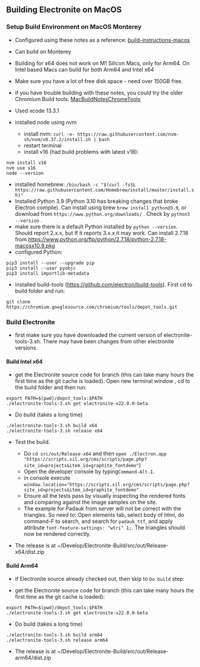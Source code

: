 ## Building Electronite on MacOS
### Setup Build Environment on MacOS Monterey
- Configured using these notes as a reference: [build-instructions-macos](../build-instructions-macos.md)
- Can build on Monterey
- Building for x64 does not work on M1 Silicon Macs, only for Arm64.  On Intel based Macs can build for both Arm64 and Intel x64
- Make sure you have a lot of free disk space - need over 150GB free.
- if you have trouble building with these notes, you could try the older Chromium Build tools: [MacBuildNotesChromeTools](MacBuildNotesChromeTools.md)
- Used xcode 13.3.1

- installed node using nvm
  - install nvm: `curl -o- https://raw.githubusercontent.com/nvm-sh/nvm/v0.37.2/install.sh | bash`
  - restart terminal
  - install v16 (had build problems with latest v18):
```
nvm install v16
nvm use v16
node --version
```
- installed homebrew: `/bin/bash -c "$(curl -fsSL https://raw.githubusercontent.com/Homebrew/install/master/install.sh)"`
- Installed Python 3.9 (Python 3.10 has breaking changes that broke Electron compile). Can install using brew `brew install python@3.9`, or download from `https://www.python.org/downloads/` .  Check by `python3 --version` .
- make sure there is a default Python installed by `python --version`. Should report 2.x.x, but If it reports 3.x.x it may work.  Can install 2.7.18 from https://www.python.org/ftp/python/2.7.18/python-2.7.18-macosx10.9.pkg
- configured Python:
```
pip3 install --user --upgrade pip
pip3 install --user pyobjc
pip3 install importlib-metadata
```
- installed build-tools (https://github.com/electron/build-tools). First cd to build folder and run:
``` 
git clone https://chromium.googlesource.com/chromium/tools/depot_tools.git
```

### Build Electronite
- first make sure you have downloaded the current version of electronite-tools-3.sh.  There may have been changes from other electronite versions.

#### Build Intel x64
- get the Electronite source code for branch (this can take many hours the first time as the git cache is loaded). Open new terminal window , cd to the build folder and then run:
```
export PATH=$(pwd)/depot_tools:$PATH
./electronite-tools-3.sh get electronite-v22.0.0-beta
```

- Do build (takes a long time)
```
./electronite-tools-3.sh build x64
./electronite-tools-3.sh release x64
```

- Test the build. 
  - Do `cd src/out/Release-x64` and then `open ./Electron.app "https://scripts.sil.org/cms/scripts/page.php?site_id=projects&item_id=graphite_fontdemo"`)
  - Open the developer console by typing`Command-Alt-I`.
  - in console execute `window.location="https://scripts.sil.org/cms/scripts/page.php?site_id=projects&item_id=graphite_fontdemo"`
  - Ensure all the tests pass by visually inspecting the rendered fonts and comparing against the image samples on the site.
  - The example for Padauk from server will not be correct with the triangles.  So need to:
Open elements tab, select body of html, do command-F to search, and search for `padauk_ttf`, and apply attribute `font-feature-settings: "wtri" 1;`.  The triangles should now be rendered correctly.

- The release is at ~/Develop/Electronite-Build/src/out/Release-x64/dist.zip

#### Build Arm64
- if Electronite source already checked out, then skip to `Do build` step:

- get the Electronite source code for branch (this can take many hours the first time as the git cache is loaded):
```
export PATH=$(pwd)/depot_tools:$PATH
./electronite-tools-3.sh get electronite-v22.0.0-beta
```

- Do build (takes a long time)
```
./electronite-tools-3.sh build arm64
./electronite-tools-3.sh release arm64
```

- The release is at ~/Develop/Electronite-Build/src/out/Release-arm64/dist.zip
